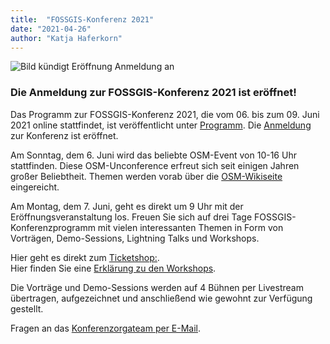 ```yaml
---
title:  "FOSSGIS-Konferenz 2021"
date: "2021-04-26"
author: "Katja Haferkorn"
---
```


![Bild kündigt Eröffnung Anmeldung an](/news/images/2021_04_26_fossgis21-Anmeldung_offen.png "CfP") 


### Die Anmeldung zur FOSSGIS-Konferenz 2021 ist eröffnet!

Das Programm zur FOSSGIS-Konferenz 2021, die vom 06. bis zum 09. Juni 2021 online stattfindet, ist veröffentlicht unter [Programm](https://fossgis-konferenz.de/2021/programm/). Die [Anmeldung](https://fossgis-konferenz.de/2021/anmeldung/) zur Konferenz ist eröffnet.

Am Sonntag, dem 6. Juni wird das beliebte OSM-Event von 10-16 Uhr stattfinden. Diese OSM-Unconference erfreut sich seit einigen Jahren großer Beliebtheit. Themen werden vorab über die [OSM-Wikiseite](https://wiki.openstreetmap.org/wiki/FOSSGIS_2021/OSM-Sonntag) eingereicht.

Am Montag, dem 7. Juni, geht es direkt um 9 Uhr mit der Eröffnungsveranstaltung los.
Freuen Sie sich auf drei Tage FOSSGIS-Konferenzprogramm mit vielen interessanten Themen in Form von Vorträgen, Demo-Sessions, Lightning Talks und Workshops.

Hier geht es direkt zum [Ticketshop:](https://pretix.eu/fossgis/2021/).  
Hier finden Sie eine [Erklärung zu den Workshops](https://fossgis-konferenz.de/2021/anmeldung/#Workshop). 

Die Vorträge und Demo-Sessions werden auf 4 Bühnen per Livestream übertragen, aufgezeichnet und anschließend wie gewohnt zur Verfügung gestellt.

Fragen an das [Konferenzorgateam per E-Mail](konferenz-orga@fossgis.de).

 

